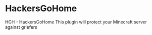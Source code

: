 # HackersGoHome
HGH - HackersGoHome
This plugin will protect your Minecraft server against griefers
